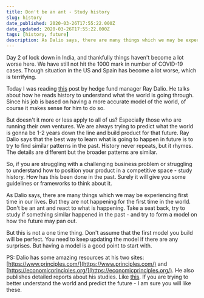 ```yaml
---
title: Don't be an ant - Study history
slug: history
date_published: 2020-03-26T17:55:22.000Z
date_updated: 2020-03-26T17:55:22.000Z
tags: [history, future]
description: As Dalio says, there are many things which we may be experiencing first time in our lives. But they are not happening for the first time in the world. Don't be an ant and react to what is happening. 
---
```


Day 2 of lock down in India, and thankfully things haven't become a lot worse here. We have still not hit the 1000 mark in number of COVID-19 cases. Though situation in the US and Spain has become a lot worse, which is terrifying.

Today I was reading [this](https://www.linkedin.com/pulse/changing-world-order-ray-dalio-1f/) post by hedge fund manager Ray Dalio. He talks about how he reads history to understand what the world is going through. Since his job is based on having a more accurate model of the world, of course it makes sense for him to do so.

But doesn't it more or less apply to all of us? Especially those who are running their own ventures. We are always trying to predict what the world is gonna be 1-2 years down the line and build product for that future. Ray Dalio says that the best way to learn what is going to happen in future is to try to find similar patterns in the past. History never repeats, but it rhymes. The details are different but the broader patterns are similar.

So, if you are struggling with a challenging business problem or struggling to understand how to position your product in a competitive space - study history. How has this been done in the past. Surely it will give you some guidelines or frameworks to think about it.

As Dalio says, there are many things which we may be experiencing first time in our lives. But they are not happening for the first time in the world. Don't be an ant and react to what is happening. Take a seat back, try to study if something similar happened in the past - and try to form a model on how the future may pan out. 

But this is not a one time thing. Don't assume that the first model you build will be perfect. You need to keep updating the model if there are any surprises. But having a model is a good point to start with.

PS: Dalio has some amazing resources at his two sites: [https://www.principles.com/](https://www.principles.com/) and [https://economicprinciples.org/](https://economicprinciples.org/). He also publishes detailed reports about his studies. Like [this](https://economicprinciples.org/downloads/bw-populism-the-phenomenon.pdf). If you are trying to better understand the world and predict the future - I am sure you will like these.
